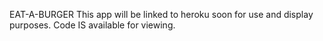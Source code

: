 EAT-A-BURGER
This app will be linked to heroku soon for use and display purposes. 
Code IS available for viewing.
